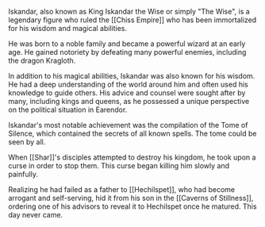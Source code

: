 Iskandar, also known as King Iskandar the Wise or simply "The Wise", is a legendary figure who ruled the [[Chiss Empire]] who has been immortalized for his wisdom and magical abilities. 

He was born to a noble family and became a powerful wizard at an early age. He gained notoriety by defeating many powerful enemies, including the dragon Kragloth.

In addition to his magical abilities, Iskandar was also known for his wisdom. He had a deep understanding of the world around him and often used his knowledge to guide others. His advice and counsel were sought after by many, including kings and queens, as he possessed a unique perspective on the political situation in Earendor.

Iskandar's most notable achievement was the compilation of the Tome of Silence, which contained the secrets of all known spells. The tome could be seen by all.

When [[Shar]]'s disciples attempted to destroy his kingdom, he took upon a curse in order to stop them. This curse began killing him slowly and painfully.

Realizing he had failed as a father to [[Hechilspet]], who had become arrogant and self-serving, hid it from his son in the [[Caverns of Stillness]], ordering one of his advisors to reveal it to Hechilspet once he matured. This day never came.